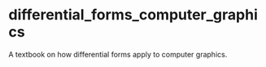 # differential_forms_computer_graphics
A textbook on how differential forms apply to computer graphics.
